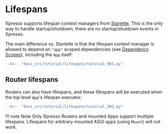 # Lifespans

Xpresso supports lifespan context managers from [Starlette].
This is the only way to handle startup/shutdown; there are no startup/shutdown events in Xpresso.

The main difference vs. Starlette is that the lifespan context manager is allowed to depend on `"app"` scoped dependencies (see [Dependency Scopes]), including the `App` itself:

```python hl_lines="13 17 26"
--8<-- "docs_src/tutorial/lifespans/tutorial_001.py"
```

## Router lifespans

Routers can also have lifespans, and these lifespans will be executed when the top level `App`'s lifespan executes:

```python hl_lines="16-19 22-25 40 47"
--8<-- "docs_src/tutorial/lifespans/tutorial_002.py"
```

!!! note Note
    Only Xpresso Routers and mounted Apps support multiple lifespans.
    Lifespans for arbitrary mounted ASGI apps (using `Mount`) will _not_ work.

[Starlette]: https://www.starlette.io/events/
[Dependency Scopes]: ../tutorial/dependencies/scopes.md

